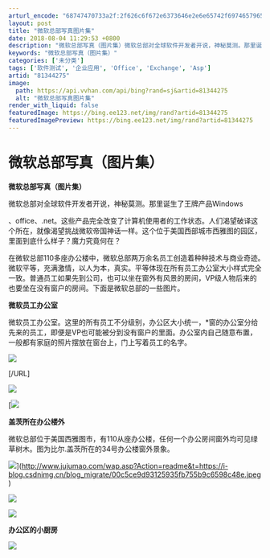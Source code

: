 ```yaml
---
arturl_encode: "68747470733a2f:2f626c6f672e6373646e2e6e65742f69746579655f32343439:2f61727469636c652f64657461696c732f3831333434323735"
layout: post
title: "微软总部写真图片集"
date: 2018-08-04 11:29:53 +0800
description: "微软总部写真（图片集）微软总部对全球软件开发者开说，神秘莫测。那里诞生了王牌产品Windows 、o"
keywords: "微软总部写真（图片集）"
categories: ['未分类']
tags: ['软件测试', '企业应用', 'Office', 'Exchange', 'Asp']
artid: "81344275"
image:
  path: https://api.vvhan.com/api/bing?rand=sj&artid=81344275
  alt: "微软总部写真图片集"
render_with_liquid: false
featuredImage: https://bing.ee123.net/img/rand?artid=81344275
featuredImagePreview: https://bing.ee123.net/img/rand?artid=81344275
---
```


# 微软总部写真（图片集）

**微软总部写真（图片集）**

微软总部对全球软件开发者开说，神秘莫测。那里诞生了王牌产品Windows
  
、office、.net。这些产品完全改变了计算机使用者的工作状态。人们渴望破译这个所在，就像渴望挑战微软帝国神话一样。这个位于美国西部城市西雅图的园区，里面到底什么样子？魔力究竟何在？
  
在微软总部110多座办公楼中，微软总部两万余名员工创造着种种技术与商业奇迹。　微软平等，充满激情，以人为本，真实。平等体现在所有员工办公室大小样式完全一致。普通员工如果先到公司，也可以坐在窗外有风景的房间，VP级人物后来的也要坐在没有窗户的房间。下面是微软总部的一些图片。
  
**微软员工办公室**
  
微软员工办公室。这里的所有员工不分级别，办公区大小统一，\*窗的办公室分给先来的员工，即便是VP也可能被分到没有窗户的里面。办公室内自己随意布置，一般都有家庭的照片摆放在窗台上，门上写着员工的名字。
  
![](https://i-blog.csdnimg.cn/blog_migrate/a93d0e355f717ccdc919e34a390a5b5f.jpeg)
  
[/URL]
  
![](https://i-blog.csdnimg.cn/blog_migrate/00c5ce9d93125935fb755b9c6598c48e.jpeg)
  
[![](https://i-blog.csdnimg.cn/blog_migrate/852a9ff8e240b7378ae6ec7c6c17b849.jpeg)
  

**盖茨所在办公楼外**
  
  
  
微软总部位于美国西雅图市，有110从座办公楼，任何一个办公房间窗外均可见绿草树木。图为比尔.盖茨所在的34号办公楼窗外景象。
  
![](https://i-blog.csdnimg.cn/blog_migrate/5dfd7ef5e396271424343c560ae3a9a2.jpeg)](http://www.jujumao.com/wap.asp?Action=readme&t=https://i-blog.csdnimg.cn/blog_migrate/00c5ce9d93125935fb755b9c6598c48e.jpeg)
  

![](https://i-blog.csdnimg.cn/blog_migrate/cc0b4d2c6a008851d77e22ca3cdcdc49.jpeg)
  
[![](https://i-blog.csdnimg.cn/blog_migrate/b4ac23311cada5b14a868e91de2f66f2.jpeg)](http://www.jujumao.com/wap.asp?Action=readme&t=https://i-blog.csdnimg.cn/blog_migrate/cc0b4d2c6a008851d77e22ca3cdcdc49.jpeg)
  
**办公区的小厨房**
  
  
![](https://i-blog.csdnimg.cn/blog_migrate/b34d5f1b797a4bed5ddcbc023bac4786.jpeg)
